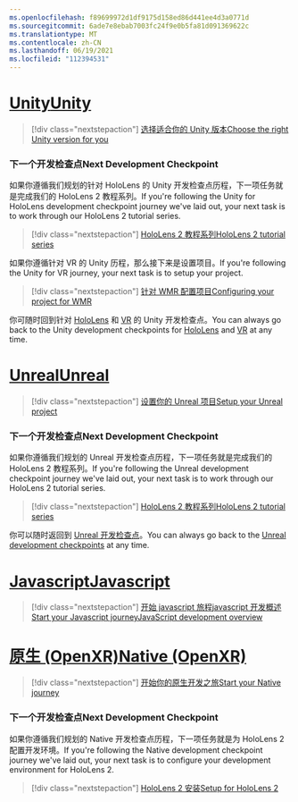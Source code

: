 ```yaml
---
ms.openlocfilehash: f89699972d1df9175d158ed86d441ee4d3a0771d
ms.sourcegitcommit: 6ade7e8ebab7003fc24f9e0b5fa81d091369622c
ms.translationtype: MT
ms.contentlocale: zh-CN
ms.lasthandoff: 06/19/2021
ms.locfileid: "112394531"
---
```

# <a name="unity"></a>[<span data-ttu-id="fc092-101">Unity</span><span class="sxs-lookup"><span data-stu-id="fc092-101">Unity</span></span>](#tab/unity)

> [!div class="nextstepaction"]
> [<span data-ttu-id="fc092-102">选择适合你的 Unity 版本</span><span class="sxs-lookup"><span data-stu-id="fc092-102">Choose the right Unity version for you</span></span>](../unity/choosing-unity-version.md)

### <a name="next-development-checkpoint"></a><span data-ttu-id="fc092-103">下一个开发检查点</span><span class="sxs-lookup"><span data-stu-id="fc092-103">Next Development Checkpoint</span></span>

<span data-ttu-id="fc092-104">如果你遵循我们规划的针对 HoloLens 的 Unity 开发检查点历程，下一项任务就是完成我们的 HoloLens 2 教程系列。</span><span class="sxs-lookup"><span data-stu-id="fc092-104">If you're following the Unity for HoloLens development checkpoint journey we've laid out, your next task is to work through our HoloLens 2 tutorial series.</span></span>

> [!div class="nextstepaction"]
> [<span data-ttu-id="fc092-105">HoloLens 2 教程系列</span><span class="sxs-lookup"><span data-stu-id="fc092-105">HoloLens 2 tutorial series</span></span>](../unity/tutorials/mr-learning-base-01.md)

<span data-ttu-id="fc092-106">如果你遵循针对 VR 的 Unity 历程，那么接下来是设置项目。</span><span class="sxs-lookup"><span data-stu-id="fc092-106">If you're following the Unity for VR journey, your next task is to setup your project.</span></span>

> [!div class="nextstepaction"]
> [<span data-ttu-id="fc092-107">针对 WMR 配置项目</span><span class="sxs-lookup"><span data-stu-id="fc092-107">Configuring your project for WMR</span></span>](../unity/configure-unity-project.md)

<span data-ttu-id="fc092-108">你可随时回到针对 [HoloLens](../unity/unity-development-overview.md#1-getting-started) 和 [VR](../unity/unity-development-wmr-overview.md#1-getting-started) 的 Unity 开发检查点。</span><span class="sxs-lookup"><span data-stu-id="fc092-108">You can always go back to the Unity development checkpoints for [HoloLens](../unity/unity-development-overview.md#1-getting-started) and [VR](../unity/unity-development-wmr-overview.md#1-getting-started) at any time.</span></span>

# <a name="unreal"></a>[<span data-ttu-id="fc092-109">Unreal</span><span class="sxs-lookup"><span data-stu-id="fc092-109">Unreal</span></span>](#tab/unreal)

> [!div class="nextstepaction"]
> [<span data-ttu-id="fc092-110">设置你的 Unreal 项目</span><span class="sxs-lookup"><span data-stu-id="fc092-110">Setup your Unreal project</span></span>](../unreal/unreal-project-setup.md)

### <a name="next-development-checkpoint"></a><span data-ttu-id="fc092-111">下一个开发检查点</span><span class="sxs-lookup"><span data-stu-id="fc092-111">Next Development Checkpoint</span></span>

<span data-ttu-id="fc092-112">如果你遵循我们规划的 Unreal 开发检查点历程，下一项任务就是完成我们的 HoloLens 2 教程系列。</span><span class="sxs-lookup"><span data-stu-id="fc092-112">If you're following the Unreal development checkpoint journey we've laid out, your next task is to work through our HoloLens 2 tutorial series.</span></span>

> [!div class="nextstepaction"]
> [<span data-ttu-id="fc092-113">HoloLens 2 教程系列</span><span class="sxs-lookup"><span data-stu-id="fc092-113">HoloLens 2 tutorial series</span></span>](../unreal/tutorials/unreal-uxt-ch1.md)

<span data-ttu-id="fc092-114">你可以随时返回到 [Unreal 开发检查点](../unreal/unreal-development-overview.md#1-getting-started)。</span><span class="sxs-lookup"><span data-stu-id="fc092-114">You can always go back to the [Unreal development checkpoints](../unreal/unreal-development-overview.md#1-getting-started) at any time.</span></span>

# <a name="javascript"></a>[<span data-ttu-id="fc092-115">Javascript</span><span class="sxs-lookup"><span data-stu-id="fc092-115">Javascript</span></span>](#tab/javascript)

> [!div class="nextstepaction"]
> <span data-ttu-id="fc092-116">[开始 javascript 旅程](../native/directx-development-overview.md)[javascript 开发概述](../javascript/javascript-development-overview.md)</span><span class="sxs-lookup"><span data-stu-id="fc092-116">[Start your Javascript journey](../native/directx-development-overview.md)[JavaScript development overview](../javascript/javascript-development-overview.md)</span></span> 

# <a name="native-openxr"></a>[<span data-ttu-id="fc092-117">原生 (OpenXR)</span><span class="sxs-lookup"><span data-stu-id="fc092-117">Native (OpenXR)</span></span>](#tab/native)

> [!div class="nextstepaction"]
> [<span data-ttu-id="fc092-118">开始你的原生开发之旅</span><span class="sxs-lookup"><span data-stu-id="fc092-118">Start your Native journey</span></span>](../native/directx-development-overview.md)

### <a name="next-development-checkpoint"></a><span data-ttu-id="fc092-119">下一个开发检查点</span><span class="sxs-lookup"><span data-stu-id="fc092-119">Next Development Checkpoint</span></span>

<span data-ttu-id="fc092-120">如果你遵循我们规划的 Native 开发检查点历程，下一项任务就是为 HoloLens 2 配置开发环境。</span><span class="sxs-lookup"><span data-stu-id="fc092-120">If you're following the Native development checkpoint journey we've laid out, your next task is to configure your development environment for HoloLens 2.</span></span>

> [!div class="nextstepaction"]
> [<span data-ttu-id="fc092-121">HoloLens 2 安装</span><span class="sxs-lookup"><span data-stu-id="fc092-121">Setup for HoloLens 2</span></span>](../native/openxr-getting-started.md#getting-started-with-openxr-for-hololens-2)